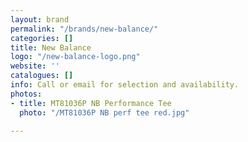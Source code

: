 ```yaml
---
layout: brand
permalink: "/brands/new-balance/"
categories: []
title: New Balance
logo: "/new-balance-logo.png"
website: ''
catalogues: []
info: Call or email for selection and availability.
photos:
- title: MT81036P NB Performance Tee
  photo: "/MT81036P NB perf tee red.jpg"

---
```

